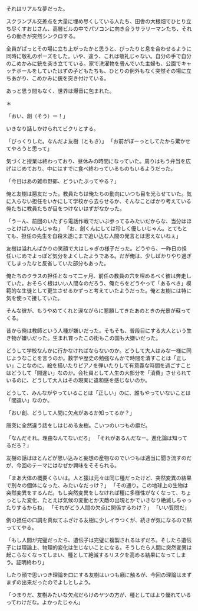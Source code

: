 
<!-- 量子の導き 1 -->

それはリアルな夢だった。

スクランブル交差点を大量に埋め尽くしている人たち、田舎の大根畑でひとり立ち尽くすおじさん、高層ビルの中でパソコンに向き合うサラリーマンたち、それらの動きが突然シンクロする。

全員がぱっとその場に立ち上がったかと思うと、ぴったりと息を合わせるように同時に敬礼のポーズをした。いや、違う、これは敬礼じゃない。自分の手で自分のこめかみに銃を突き立てている。家で洗濯物を畳んでいた主婦も、公園でキャッチボールをしていたはずの子どもたちも、ひとりの例外もなく突然その場に立ちあがり、こめかみに銃を突き付けている。

あっと思う間もなく、世界は爆音に包まれた。

＊

「おい、創（そう）ー！」

いきなり話しかけられてビクリとする。

「びっくりした。なんだよ友樹（ともき）」
「お前がぼーっとしてたから驚かせてやろうと思って」

気づくと授業は終わっており、昼休みの時間になっていた。周りはもう弁当を広げはじめており、中にはすでに食べ終わっているものもいるようだった。

「今日はあの雑巾野郎、どういたぶってやる？」

俺と友樹は悪友だった。教員たちは俺たちの動向にいつも目を光らせていた。気に入らない担任をいかにして学校から去らせるか、そんなことばかり考えている俺たちに教員たちが目をつけないはずがなかった。

「うーん、前回のいたずら電話作戦でだいぶ参ってるみたいだからな、当分はほっとけばいいんじゃね」
「お、創くんにしては珍しく優しいじゃん。とてもとても、担任の先生を自殺未遂にまで追い込む人間の発言とは思えないねぇ」

友樹は溢れんばかりの笑顔で大はしゃぎの様子だった。どうやら、一昨日の担任いじめでよっぽど気分をよくしたようである。だが俺は、少しばかりやり過ぎてしまったなと反省していた部分もあった。

俺たちのクラスの担任となって二ヶ月、前任の教員の穴を埋めるべく彼は奔走していた。おそらく根はいい人間なのだろう、俺たちをどうやって「あるべき」模範的な生徒として更生させるかずっと考えていたようだった。俺と友樹には特に気を使って接していた。

そんな彼が、もうやめてくれと涙ながらに懇願してきたあのときの光景が蘇ってくる。

昔から俺は教師という人種が嫌いだった。そもそも、普段目にする大人という生き物が嫌いだった。生まれ育ったこの街もこの国も大嫌いだった。

どうして学校なんかに行かなければならないのか。どうして大人はみな一様に同じようなことを言うのか。数学や歴史の勉強なんかで時間を潰すことは「正しい」ことなのに、絵を描いたりピアノを弾いたりして有意義な時間を過ごすことはどうして「間違い」なのか。会社員として人生の大部分を「消費」させられているのに、どうして大人はその現実に違和感を感じないのか。

 

どうして、みんながやっていることは「正しい」のに、誰もやっていないことは「間違い」なのか。

「おい創、どうして人間に欠点があるか知ってるか？」

唐突に全然違う話をしはじめる友樹。こいつのいつもの癖だ。

「なんだそれ。理由なんてないだろ」
「それがあるんだなー。進化論は知ってるだろ？」

友樹の話はほとんどが思い込みと妄想の産物なのでいつもは適当に聞き流すのだが、今回のテーマにはなぜか興味をそそられる。

「まあ大体の概要くらいは。人と猿は元々は同じ種だったけど、突然変異の結果で別々の個体になった、みたいなだっけ？」
「その通り。この地球上の生物は突然変異をするんだ。もし突然変異をしなければ種に多様性がなくなって、ちょっとした変化、たとえば気候の変動とか天敵の出現とかでいきなり絶滅しちゃったりするからね」
「それがどう人間の欠点に関係するわけ？」
「いい質問だ」

例の担任の口調を真似てふざける友樹に少しイラつくが、続きが気になるので黙っててやる。

「もし人間が完璧だったら、遺伝子は完璧に複製されるはずだろ。そしたら遺伝子には理論上、物理的変化は生じないことになる。そうしたら人間に突然変異は起こらなくなってしまい、種として絶滅するリスクを高める結果になってしまう。証明終わり」

したり顔で思いつき理論を口にする友樹はいつも癪に触るが、今回の理論はまずまずの出来だったのでよしとしよう。

「つまりだ、友樹みたいな欠点だらけのヤツの方が、種としてはより優れているってわけだな。よかったじゃん」
